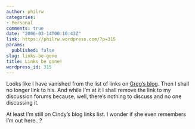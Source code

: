 ```yaml
---
author: philrw
categories:
- Personal
comments: true
date: "2006-03-14T00:10:43Z"
link: https://philrw.wordpress.com/?p=315
params:
  published: false
slug: links-be-gone
title: Links be gone!
wordpress_id: 315
---
```


Looks like I have vanished from the list of links on [Greg’s blog](http://publicmusings.blogspot.com). Then I shall no longer link to his. And while I’m at it I shall remove the link to my discussion forums because, well, there’s nothing to discuss and no one discussing it.

<!--more-->

At least I’m still on Cindy’s blog links list. I wonder if she even remembers I’m out here...?
